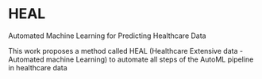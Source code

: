 # HEAL

Automated Machine Learning for Predicting Healthcare Data

This work proposes a method called HEAL (Healthcare Extensive data - Automated machine Learning) to automate all steps of the AutoML pipeline in healthcare data